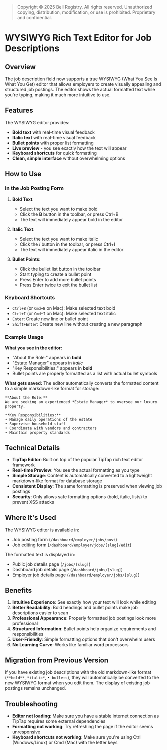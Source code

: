 > Copyright © 2025 Bell Registry. All rights reserved.
> Unauthorized copying, distribution, modification, or use is prohibited.
> Proprietary and confidential.
>

# WYSIWYG Rich Text Editor for Job Descriptions

## Overview

The job description field now supports a true WYSIWYG (What You See Is What You Get) editor that allows employers to create visually appealing and structured job postings. The editor shows the actual formatted text while you're typing, making it much more intuitive to use.

## Features

The WYSIWYG editor provides:
- **Bold text** with real-time visual feedback
- **Italic text** with real-time visual feedback  
- **Bullet points** with proper list formatting
- **Live preview** - you see exactly how the text will appear
- **Keyboard shortcuts** for quick formatting
- **Clean, simple interface** without overwhelming options

## How to Use

### In the Job Posting Form

1. **Bold Text**: 
   - Select the text you want to make bold
   - Click the **B** button in the toolbar, or press Ctrl+B
   - The text will immediately appear bold in the editor

2. **Italic Text**:
   - Select the text you want to make italic
   - Click the *I* button in the toolbar, or press Ctrl+I
   - The text will immediately appear italic in the editor

3. **Bullet Points**:
   - Click the bullet list button in the toolbar
   - Start typing to create a bullet point
   - Press Enter to add more bullet points
   - Press Enter twice to exit the bullet list

### Keyboard Shortcuts

- `Ctrl+B` (or `Cmd+B` on Mac): Make selected text bold
- `Ctrl+I` (or `Cmd+I` on Mac): Make selected text italic
- `Enter`: Create new line or bullet point
- `Shift+Enter`: Create new line without creating a new paragraph

### Example Usage

**What you see in the editor:**
- "About the Role:" appears in **bold**
- "Estate Manager" appears in *italic*
- "Key Responsibilities:" appears in **bold**
- Bullet points are properly formatted as a list with actual bullet symbols

**What gets saved:**
The editor automatically converts the formatted content to a simple markdown-like format for storage:
```
**About the Role:**
We are seeking an experienced *Estate Manager* to oversee our luxury property.

**Key Responsibilities:**
• Manage daily operations of the estate
• Supervise household staff
• Coordinate with vendors and contractors
• Maintain property standards
```

## Technical Details

- **TipTap Editor**: Built on top of the popular TipTap rich text editor framework
- **Real-time Preview**: You see the actual formatting as you type
- **Simple Storage**: Content is automatically converted to a lightweight markdown-like format for database storage
- **Consistent Display**: The same formatting is preserved when viewing job postings
- **Security**: Only allows safe formatting options (bold, italic, lists) to prevent XSS attacks

## Where It's Used

The WYSIWYG editor is available in:
- Job posting form (`/dashboard/employer/jobs/post`)
- Job editing form (`/dashboard/employer/jobs/[slug]/edit`)

The formatted text is displayed in:
- Public job details page (`/jobs/[slug]`)
- Dashboard job details page (`/dashboard/jobs/[slug]`)
- Employer job details page (`/dashboard/employer/jobs/[slug]`)

## Benefits

1. **Intuitive Experience**: See exactly how your text will look while editing
2. **Better Readability**: Bold headings and bullet points make job descriptions easier to scan
3. **Professional Appearance**: Properly formatted job postings look more professional
4. **Structured Information**: Bullet points help organize requirements and responsibilities
5. **User-Friendly**: Simple formatting options that don't overwhelm users
6. **No Learning Curve**: Works like familiar word processors

## Migration from Previous Version

If you have existing job descriptions with the old markdown-like format (`**bold**`, `*italic*`, `• bullets`), they will automatically be converted to the new WYSIWYG format when you edit them. The display of existing job postings remains unchanged.

## Troubleshooting

- **Editor not loading**: Make sure you have a stable internet connection as TipTap requires some external dependencies
- **Formatting not working**: Try refreshing the page if the editor seems unresponsive
- **Keyboard shortcuts not working**: Make sure you're using Ctrl (Windows/Linux) or Cmd (Mac) with the letter keys 